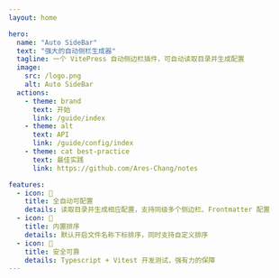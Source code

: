 ```yaml
---
layout: home

hero:
  name: "Auto SideBar"
  text: "强大的自动侧栏生成器"
  tagline: 一个 VitePress 自动侧边栏插件，可自动读取目录并生成配置
  image:
    src: /logo.png
    alt: Auto SideBar
  actions:
    - theme: brand
      text: 开始
      link: /guide/index
    - theme: alt
      text: API
      link: /guide/config/index
    - theme: cat best-practice
      text: 最佳实践
      link: https://github.com/Ares-Chang/notes

features:
  - icon: 🚀
    title: 全自动可配置
    details: 读取目录并生成相应配置，支持同级多个侧边栏、Frontmatter 配置
  - icon: 🔌
    title: 内置排序
    details: 默认开启文件名称下标排序，同时支持自定义排序
  - icon: 🦾
    title: 安全可靠
    details: Typescript + Vitest 开发测试，强有力的保障
---
```


<style>
:root {
  --vp-home-hero-name-color: transparent;
  --vp-home-hero-name-background: -webkit-linear-gradient(220deg, #bd34fe 20%, #41d1ff);

  --vp-home-hero-image-background-image: linear-gradient(-90deg, #bd34fe 50%, #47caff 50%);
  --vp-home-hero-image-filter: blur(44px);

  --best-practice-brand-border: #bd34fe;
}

@media (min-width: 640px) {
  :root {
    --vp-home-hero-image-filter: blur(56px);
  }
}

@media (min-width: 960px) {
  :root {
    --vp-home-hero-image-filter: blur(68px);
  }
}

.best-practice {
  display: flex !important;
  justify-content: center;
  items-align: center;
  position: relative;
  padding: 0 28px !important;
}
.best-practice::before {
  content: '🤖';
  font-size: 20px;
  margin-right: 4px;
}
.best-practice:hover::after {
  animation: none;
}
.best-practice::after {
  content: '';
  position: absolute;
  top: 0;
  left: 0;
  width: 100%;
  height: 100%;
  border: 1px solid var(--best-practice-brand-border);
  border-radius: 20px;
  animation: ping 3s cubic-bezier(0, 0, 0.2, 1) infinite;
  z-index: -1;
}
@keyframes ping {
  15%,
  to {
    transform: scale(1.25, 2);
    opacity: 0;
  }
}
</style>
